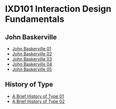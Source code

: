 IXD101 Interaction Design Fundamentals
======================================

John Baskerville
----------------
- [John Baskerville 01](https://ryanmcclelland.github.io/john_baskerville/john-baskerville.html)
- [John Baskerville 02](https://ryanmcclelland.github.io/john_baskerville/baskerville2.html)
- [John Baskerville 03](https://ryanmcclelland.github.io/john_baskerville/baskerville3.html)
- [John Baskerville 04](https://ryanmcclelland.github.io/john_baskerville/baskerville4.html)
- [John Baskerville 05](https://ryanmcclelland.github.io/john_baskerville/baskerville5.html)

History of Type
---------------
- [A Brief History of Type 01](https://ryanmcclelland.github.io/john_baskerville/a_brief_history_of_type.html)
- [A Brief History of Type 02](https://github.com/ryanmcclelland/john_baskerville/blob/gh-pages/baskerville5.html)
